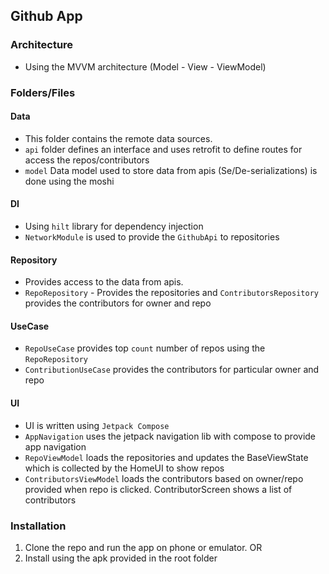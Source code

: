 ## Github App

### Architecture
- Using the MVVM architecture (Model - View - ViewModel)

### Folders/Files
#### Data
- This folder contains the remote data sources.
- `api` folder defines an interface and uses retrofit to define routes for access the repos/contributors
- `model` Data model used to store data from apis (Se/De-serializations) is done using the moshi
#### DI
- Using `hilt` library for dependency injection
- `NetworkModule` is used to provide the `GithubApi` to repositories
#### Repository
- Provides access to the data from apis.
- `RepoRepository` - Provides the repositories and `ContributorsRepository` provides the contributors for owner and repo
#### UseCase
- `RepoUseCase` provides top `count` number of repos using the `RepoRepository`
- `ContributionUseCase` provides the contributors for particular owner and repo
#### UI
- UI is written using `Jetpack Compose`
- `AppNavigation` uses the jetpack navigation lib with compose to provide app navigation
- `RepoViewModel` loads the repositories and updates the BaseViewState which is collected by the HomeUI to show repos
- `ContributorsViewModel` loads the contributors based on owner/repo provided when repo is clicked. ContributorScreen shows a list of contributors

### Installation
1. Clone the repo and run the app on phone or emulator.
OR
1. Install using the apk provided in the root folder   

